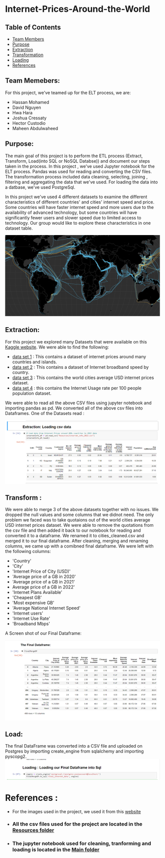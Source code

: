 # Internet-Prices-Around-the-World


## Table of Contents

* [Team Members](#team-memebers)
* [Purpose](#purpose)
* [Extraction](#extraction)
* [Transformation](#transform)
* [Loading](#load)
* [References](#references)

## Team Memebers: 
For this project, we've teamed up for the ELT process, we are:

* Hassan Mohamed
* David Nguyen
* Hwa Hara
* Joshua Cressaty
* Hector Custodio
* Maheen Abdulwaheed


## Purpose: 
 The main goal of this project is to perform the ETL process (Extract, Transform, Load(into SQL or NoSQL Databse)) and document our steps taken in the process.  In this project , we've used Jupyter notebook for the ELT process. Pandas was used for reading and converting the CSV files. The transformation process included data cleaning, selecting, joining , filtering and aggregating the data that we've used. For loading the data into a datbase, we've used PostgreSql. 

 In this project we've used 4 different datasets to examine the different characteristics of different countries' and cities' internet speed and price. Some countries will have faster internet speed and more users due to the availability of advanced technology, but some countries will have significantly fewer users and slower speed due to limited access to technology. Our group would like to explore these characteristics in one dataset table.

 ![Image](/Images/ForREADMe.png)


 ## Extraction:

 For this project we explored many Datasets that were available on this [Kaggle website](https://www.kaggle.com). We were able to find the following:

 * [data set 1](https://www.kaggle.com/datasets/ramjasmaurya/1-gb-internet-price) : This contains a dataset of internet prices around many countries and islands. 
 * [data set 2](https://www.kaggle.com/datasets/prasertk/internet-broadband-and-mobile-speeds-by-country) : This contains a dataset of Internet broadband speed by country.
 * [data set 3](https://www.kaggle.com/datasets/cityapiio/world-cities-average-internet-prices-2020) : This contains the world cities average USD internet prices dataset.
 * [data set 4](https://www.kaggle.com/datasets/sansuthi/gapminder-internet) : this contains the Internet Usage rate per 100 people population dataset.

 We were able to read all the above CSV files using jupyter notebook and importing pandas as pd. We converted all of the above csv files into Dataframes. One of the Datasets read :

 ![Image](/Images/csv_read1.png)


 ## Transform :
 
 We were able to merge 3 of the above datasets together with no issues. We dropped the null values and some columns that we didnot need. The only problem we faced was to take quotaions out of the world cities average USD internet prices dataset. We were able to remove the quotations from the csv file and then added it back to our notebook for reading and converted it to a dataframe. We renamed it to cities_cleaned.csv and merged it to our final dataframe. After cleaning, merging and renaming columns, we came up with a comibned final dataframe. We were left with the following columns:

 * 'Country'
 * 'City'
 * 'Internet Price of City (USD)'
 * 'Average price of a GB in 2020'
 * 'Average price of a GB in 2021'
 * Average price of a GB in 2022'
 * 'Internet Plans Available'
 * 'Cheapest GB'
 * 'Most expensive GB'
 * 'Average National Internet Speed'
 * 'Internet users'
 * 'Internet Use Rate'
 * 'Broadband Mbps'

 A Screen shot of our Final Dataframe:

 ![Image](/Images/Final_Dataframe.png)

## Load:

The final DataFrame was converted into a CSV file and uploaded on Postgres by importing create_engine from sqlalchemy and importing pyscopg2. 
![image](/Images/loadinguntopostgres.png)


# References :

* For the images used in the project, we used it from this [website](https://images.search.yahoo.com/search/images;_ylt=AwrEtVcguBhjYaIScVpXNyoA;_ylu=Y29sbwNiZjEEcG9zAzEEdnRpZAMEc2VjA3BpdnM-?p=internet+around+the+worl&fr2=piv-web&type=E211US714G0&fr=mcafee#id=21&iurl=https%3A%2F%2Fstatic01.nyt.com%2Fimages%2F2019%2F03%2F07%2Ftechnology%2Finternet-cables-oceans-1552081048106%2Finternet-cables-oceans-1552081048106-facebookJumbo-v5.png&action=click)

* ### All the csv files used for the project are located in the [Resources folder](/Resources)
* ### The jupyter notebook used for cleaning, tranforming and loading is located in the [Main folder](InternetPricesWorldWide_Notebook.ipynb)



  




 






